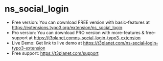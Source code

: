 # ns_social_login

- Free version: You can download FREE version with basic-features at https://extensions.typo3.org/extension/ns_social_login
- Pro version: You can download PRO version with more-features & free-support at https://t3planet.comns-social-login-typo3-extension
- Live Demo: Get link to live demo at https://t3planet.com/ns-social-login-typo3-extension
- Free support: https://t3planet.com/support
